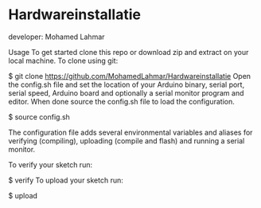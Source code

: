 # Hardwareinstallatie
developer: Mohamed Lahmar

Usage
To get started clone this repo or download zip and extract on your local machine. To clone using git:

$ git clone https://github.com/MohamedLahmar/Hardwareinstallatie
Open the config.sh file and set the location of your Arduino binary, serial port, serial speed, Arduino board and optionally a serial monitor program and editor. When done source the config.sh file to load the configuration.

$ source config.sh

The configuration file adds several environmental variables and aliases for verifying (compiling), uploading (compile and flash) and running a serial monitor.

To verify your sketch run:

$ verify
To upload your sketch run:

$ upload

